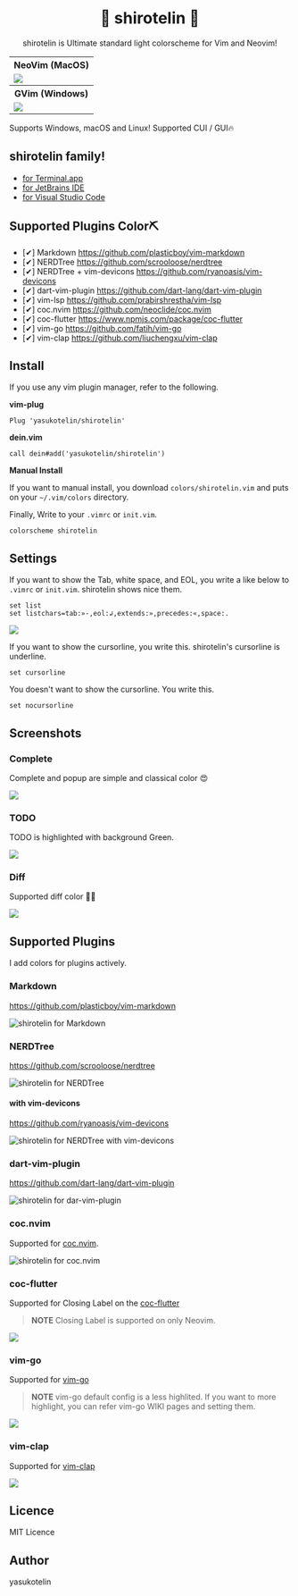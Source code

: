 <h1 align="center">🎉 shirotelin 🎉</h1>

<p align="center">shirotelin is Ultimate standard light colorscheme for Vim and Neovim!</p>

<table>
    <tr>
        <th>NeoVim (MacOS)</th>
    </tr>
    <tr>
        <td><img src="images/shirotelin-macos.png"></td>
    </tr>
    <tr>
        <th>GVim (Windows)</th>
    </tr>
    <tr>
        <td><img src="images/shirotelin-windows-gvim.png"></td>
    </tr>
</table>

Supports Windows, macOS and Linux!
Supported CUI / GUI🔥

## shirotelin family!

- [for Terminal.app](https://github.com/yasukotelin/shirotelin-terminal-app)
- [for JetBrains IDE](https://github.com/yasukotelin/shirotelin-intellij)
- [for Visual Studio Code](https://github.com/yasukotelin/shirotelin-vscode)

## Supported Plugins Color⛏

- [✔] Markdown https://github.com/plasticboy/vim-markdown
- [✔] NERDTree https://github.com/scrooloose/nerdtree
- [✔] NERDTree + vim-devicons https://github.com/ryanoasis/vim-devicons
- [✔] dart-vim-plugin https://github.com/dart-lang/dart-vim-plugin
- [✔] vim-lsp https://github.com/prabirshrestha/vim-lsp
- [✔] coc.nvim https://github.com/neoclide/coc.nvim
- [✔] coc-flutter https://www.npmjs.com/package/coc-flutter
- [✔] vim-go https://github.com/fatih/vim-go
- [✔] vim-clap https://github.com/liuchengxu/vim-clap

## Install

If you use any vim plugin manager, refer to the following.

**vim-plug**

```vim
Plug 'yasukotelin/shirotelin'
```

**dein.vim**

```vim
call dein#add('yasukotelin/shirotelin')
```

**Manual Install**

If you want to manual install, you download `colors/shirotelin.vim` and puts on your `~/.vim/colors` directory.

Finally, Write to your `.vimrc` or `init.vim`.

```vimrc
colorscheme shirotelin
```

## Settings

If you want to show the Tab, white space, and EOL, you write a like below to `.vimrc` or `init.vim`.
shirotelin shows nice them.

```
set list
set listchars=tab:»-,eol:↲,extends:»,precedes:«,space:.
```

![](./images/shirotelin-list.png)

If you want to show the cursorline, you write this.
shirotelin's cursorline is underline.

```
set cursorline
```

You doesn't want to show the cursorline. You write this.

```
set nocursorline
```

## Screenshots

### Complete

Complete and popup are simple and classical color 😍

<img src="images/complete.gif">

### TODO

TODO is highlighted with background Green.

<img src="images/todo.png">


### Diff

Supported diff color 🤷‍♂️

<img src="images/shirotelin-diff.png">

## Supported Plugins

I add colors for plugins actively.

### Markdown

https://github.com/plasticboy/vim-markdown

<img src="./images/shirotelin-markdown.png" alt="shirotelin for Markdown">

### NERDTree

https://github.com/scrooloose/nerdtree

<img src="images/shirotelin-nerd-tree.png" alt="shirotelin for NERDTree">

#### with vim-devicons

https://github.com/ryanoasis/vim-devicons

<img src="images/shirotelin-nerd-tree-with-vim-devicons.png" alt="shirotelin for NERDTree with vim-devicons">

### dart-vim-plugin

https://github.com/dart-lang/dart-vim-plugin

<img src="images/shirotelin-dart-vim-plugin.png" alt="shirotelin for dar-vim-plugin">

### coc.nvim

Supported for [coc.nvim](https://github.com/neoclide/coc.nvim).<br>

<img src="images/coc-nvim.gif" alt="shirotelin for coc.nvim">

### coc-flutter

Supported for Closing Label on the [coc-flutter](https://www.npmjs.com/package/coc-flutter)

> **NOTE** Closing Label is supported on only Neovim.

![](./images/coc-flutter-closinglabel.png)

### vim-go

Supported for [vim-go](https://github.com/fatih/vim-go)

> **NOTE** vim-go default config is a less highlited. If you want to more highlight, you can refer vim-go WIKI pages and setting them.

![](./images/shirotelin-vim-go.png)

### vim-clap

Supported for [vim-clap](https://github.com/liuchengxu/vim-clap)

![](./images/vim-clap.png)

## Licence

MIT Licence

## Author

yasukotelin
